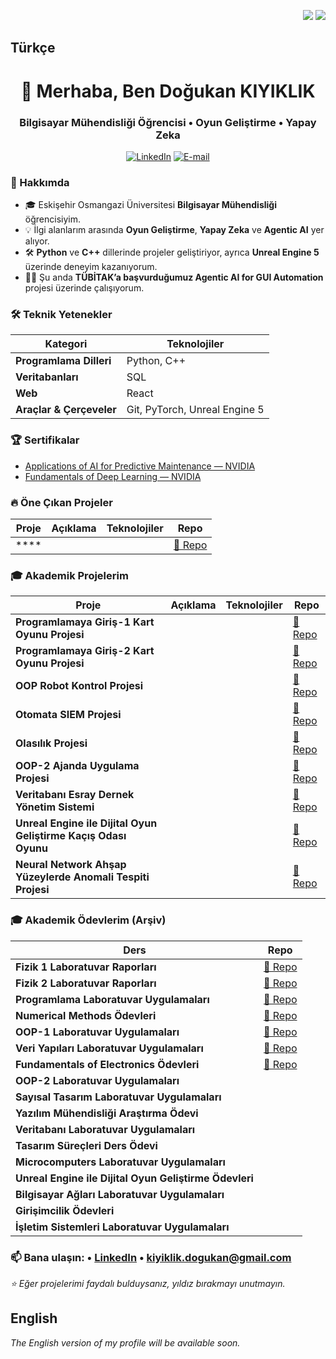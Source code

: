 <!-- Dil Seçici -->
<p align="right">
  <a href="#turkish"><img src="https://img.shields.io/badge/Türkçe-red?style=for-the-badge" /></a>
  <a href="#english"><img src="https://img.shields.io/badge/English-blue?style=for-the-badge" /></a>
</p>

## Türkçe <a id="turkish"></a>

<h1 align="center">👋 Merhaba, Ben Doğukan KIYIKLIK</h1>
<h3 align="center">Bilgisayar Mühendisliği Öğrencisi • Oyun Geliştirme • Yapay Zeka</h3>

<p align="center">
  <a href="https://www.linkedin.com/in/kiyiklik-dogukan"><img alt="LinkedIn" src="https://img.shields.io/badge/LinkedIn-Doğukan%20KIYIKLIK-blue?style=flat-square&logo=linkedin"></a>
  <a href="mailto:kiyiklik.dogukan@gmail.com"><img alt="E-mail" src="https://img.shields.io/badge/E--mail-kiyiklik.dogukan%40gmail.com-blue?style=flat-square&logo=gmail"></a>
</p>

### 📌 Hakkımda
- 🎓 Eskişehir Osmangazi Üniversitesi **Bilgisayar Mühendisliği** öğrencisiyim.  
- 💡 İlgi alanlarım arasında **Oyun Geliştirme**, **Yapay Zeka** ve **Agentic AI** yer alıyor.  
- 🛠️ **Python** ve **C++** dillerinde projeler geliştiriyor, ayrıca **Unreal Engine 5** üzerinde deneyim kazanıyorum.  
- 👨‍💻 Şu anda **TÜBİTAK’a başvurduğumuz Agentic AI for GUI Automation** projesi üzerinde çalışıyorum.

### 🛠️ Teknik Yetenekler
| Kategori                 | Teknolojiler |
|--------------------------|--------------|
| **Programlama Dilleri**  | Python, C++ |
| **Veritabanları**        | SQL |
| **Web**                  | React |
| **Araçlar & Çerçeveler** | Git, PyTorch, Unreal Engine 5 |

### 🏆 Sertifikalar
- [Applications of AI for Predictive Maintenance — NVIDIA](https://learn.nvidia.com/certificates?id=A2w5uaJFTciZ-Iul1gn5uA)
- [Fundamentals of Deep Learning — NVIDIA](https://learn.nvidia.com/certificates?id=VBEcNc6_QhmwhBeixj4tTw)

### 🔥 Öne Çıkan Projeler
| Proje | Açıklama | Teknolojiler | Repo |
|------|----------|--------------|------|
| **** |  |  | [🔗 Repo]() |

### 🎓 Akademik Projelerim
| Proje | Açıklama | Teknolojiler | Repo |
|------|----------|--------------|------|
| **Programlamaya Giriş-1 Kart Oyunu Projesi** |  |  | [🔗 Repo]() |
| **Programlamaya Giriş-2 Kart Oyunu Projesi** | |  | [🔗 Repo]() |
| **OOP Robot Kontrol Projesi** | |  | [🔗 Repo]() |
| **Otomata SIEM Projesi** | |  | [🔗 Repo]() |
| **Olasılık Projesi** | |  | [🔗 Repo]() |
| **OOP-2 Ajanda Uygulama Projesi** | |  | [🔗 Repo]() |
| **Veritabanı Esray Dernek Yönetim Sistemi** | |  | [🔗 Repo]() |
| **Unreal Engine ile Dijital Oyun Geliştirme Kaçış Odası Oyunu** | |  | [🔗 Repo]() |
| **Neural Network Ahşap Yüzeylerde Anomali Tespiti Projesi** |  | | [🔗 Repo]() |

### 🎓 Akademik Ödevlerim (Arşiv)
| Ders | Repo |
|-----|------|
| **Fizik 1 Laboratuvar Raporları** | [🔗 Repo](https://github.com/Dogukankiyiklik/ESOGU_CENG_Fizik_1-Laboratuvar_Raporlari/tree/main) |
| **Fizik 2 Laboratuvar Raporları** | [🔗 Repo](https://github.com/Dogukankiyiklik/ESOGU_CENG_Fizik_2-Laboratuvar_Raporlari) |
| **Programlama Laboratuvar Uygulamaları** | [🔗 Repo](https://github.com/Dogukankiyiklik/ESOGU_CENG_Programlama-Laboratuvar_Uygulamalari/tree/main) |
| **Numerical Methods Ödevleri** | [🔗 Repo](https://github.com/Dogukankiyiklik/ESOGU_CENG_Numerical_Methods-Odevleri/tree/main) |
| **OOP-1 Laboratuvar Uygulamaları** | [🔗 Repo](https://github.com/Dogukankiyiklik/ESOGU_CENG_OOP_1-Laboratuvar_Uygulamalari/tree/main) |
| **Veri Yapıları Laboratuvar Uygulamaları** | [🔗 Repo](https://github.com/Dogukankiyiklik/ESOGU_CENG_Veri_Yapilari-Laboratuvar_Uygulamalari/tree/main) |
| **Fundamentals of Electronics Ödevleri** | [🔗 Repo](https://github.com/Dogukankiyiklik/ESOGU_CENG_Fundementals_of_Electronics-Odevleri/tree/main) |
| **OOP-2 Laboratuvar Uygulamaları** | |  | [🔗 Repo]() |
| **Sayısal Tasarım Laboratuvar Uygulamaları** | |  | [🔗 Repo]() |
| **Yazılım Mühendisliği Araştırma Ödevi** | |  | [🔗 Repo]() |
| **Veritabanı Laboratuvar Uygulamaları** | |  | [🔗 Repo]() |
| **Tasarım Süreçleri Ders Ödevi** | |  | [🔗 Repo]() |
| **Microcomputers Laboratuvar Uygulamaları** | |  | [🔗 Repo]() |
| **Unreal Engine ile Dijital Oyun Geliştirme Ödevleri** | |  | [🔗 Repo]() |
| **Bilgisayar Ağları Laboratuvar Uygulamaları** | |  | [🔗 Repo]() |
| **Girişimcilik Ödevleri** | |  | [🔗 Repo]() |
| **İşletim Sistemleri Laboratuvar Uygulamaları** | |  | [🔗 Repo]() |

### 📫 Bana ulaşın: • [LinkedIn](https://www.linkedin.com/in/kiyiklik-dogukan) • kiyiklik.dogukan@gmail.com

<i>⭐ Eğer projelerimi faydalı bulduysanız, yıldız bırakmayı unutmayın.</i><br/>

## English <a id="english"></a>
_The English version of my profile will be available soon._
